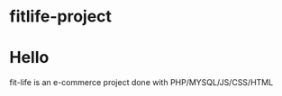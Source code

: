 # fitlife-project
<h1>Hello</h1>
fit-life is an e-commerce project done with PHP/MYSQL/JS/CSS/HTML 
